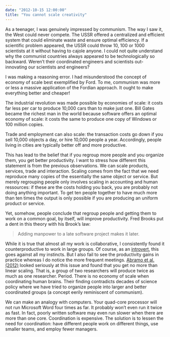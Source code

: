 ```yaml
---
date: "2012-10-15 12:00:00"
title: "You cannot scale creativity"
---
```




As a teenager, I was genuinely impressed by communism. The way I saw it, the West could never compete. The USSR offered a centralized and efficient system that could eliminate waste and ensure optimal efficiency. If a scientific problem appeared, the USSR could throw 10, 100 or 1000 scientists at it without having to cajole anyone.
I could not quite understand why the communist countries always appeared to be technologically so backward. Weren&rsquo;t their coordinated engineers and scientists out-innovating our scientists and engineers?

I was making a reasoning error. I had misunderstood the concept of economy of scale best exemplified by Ford. To me, communism was more or less a massive application of the Fordian approach. It ought to make everything better and cheaper!

The industrial revolution was made possible by economies of scale: it costs far less per car to produce 10,000 cars than to make just one. Bill Gates became the richest man in the world because software offers an optimal economy of scale: it costs the same to produce one copy of Windows or 100 million copies.

Trade and employment can also scale: the transaction costs go down if you sell 10,000 objects a day, or hire 10,000 people a year. Accordingly, people living in cities are typically better off and more productive.

This has lead to the belief that if you regroup more people and you organize them, you get better productivity. I want to stress how different this statement is from the previous observations. We can scale products, services, trade and interaction. Scaling comes from the fact that we need reproduce many copies of the essentially the same object or service. But merely regrouping people only involves scaling in accounting and human ressources: if these are the costs holding you back, you are probably not doing anything important. To get ten people together to have much more than ten times the output is only possible if you are producing an uniform product or service.

Yet, somehow, people conclude that regroup people and getting them to work on a common goal, by itself, will improve productivity. Fred Brooks put a dent in this theory with his Brook&rsquo;s law:

> Adding manpower to a late software project makes it later.

While it is true that almost all my work is collaborative, I consistently found it counterproductive to work in large groups. Of course, as an [introvert](/lemire/blog/2012/03/03/im-an-introvert-and-thats-ok/), this goes against all my instincts. But I also fail to see the productivity gains in practice whereas I do notice the more frequent meetings.
[Abramo et al. (2012)](http://link.springer.com/article/10.1007%2Fs10734-011-9471-6) looked seriously at this issue and found that you get no more than linear scaling. That is, a group of two researchers will produce twice as much as one researcher. Period. There is no economy of scale when coordinating human brains. Their finding contradicts decades of science policy where we have tried to organize people into larger and better coordinated groups (a concept eerily reminiscent of communism).

We can make an analogy with computers. Your quad-core processor will not run Microsoft Word four times as far. It probably won&rsquo;t even run it twice as fast. In fact, poorly written software may even run slower when there are more than one core. Coordination is expensive.
The solution is to lessen the need for coordination: have different people work on different things, use smaller teams, and employ fewer managers.
